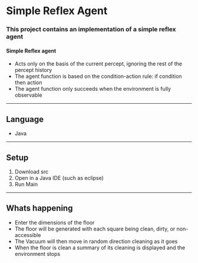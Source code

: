 # Simple Reflex Agent
### This project contains an implementation of a simple reflex agent
#### Simple Reflex agent
* Acts only on the basis of the current percept, ignoring the rest of the percept history
* The agent function is based on the condition-action rule: if condition then action
* The agent function only succeeds when the environment is fully observable

---
## Language
* Java

---
## Setup
1. Download src
2. Open in a Java IDE (such as eclipse)
3. Run Main

---
## Whats happening
* Enter the dimensions of the floor
* The floor will be generated with each square being clean, dirty, or non-accessible
* The Vacuum will then move in random direction cleaning as it goes
* When the floor is clean a summary of its cleaning is displayed and the environment stops
